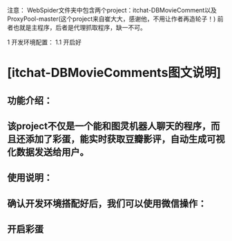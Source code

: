 
注意：
WebSpider文件夹中包含两个project：itchat-DBMovieComment以及ProxyPool-master(这个project来自崔大大，感谢他，不用让作者再造轮子！)
前者也就是主程序，后者是代理抓取程序，缺一不可。

1 开发环境配置：
1.1 开启好
# [itchat-DBMovieComments图文说明]

## 功能介绍：
## 该project不仅是一个能和图灵机器人聊天的程序，而且还添加了彩蛋，能实时获取豆瓣影评，自动生成可视化数据发送给用户。

## 使用说明：
## 确认开发环境搭配好后，我们可以使用微信操作：
## 开启彩蛋
